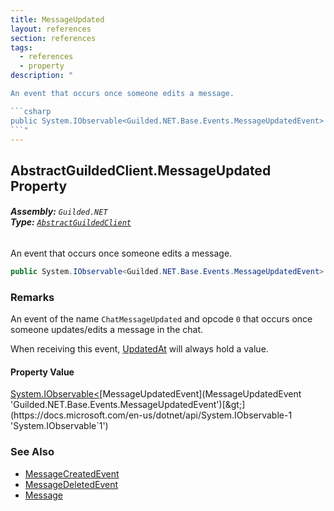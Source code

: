 ```yaml
---
title: MessageUpdated
layout: references
section: references
tags:
  - references
  - property
description: "

An event that occurs once someone edits a message.

```csharp
public System.IObservable<Guilded.NET.Base.Events.MessageUpdatedEvent> MessageUpdated { get; }
```"
---
```


## AbstractGuildedClient.MessageUpdated Property
###### **Assembly:** `Guilded.NET`<br/>**Type:** [`AbstractGuildedClient`](AbstractGuildedClient 'Guilded.NET.AbstractGuildedClient')

An event that occurs once someone edits a message.

```csharp
public System.IObservable<Guilded.NET.Base.Events.MessageUpdatedEvent> MessageUpdated { get; }
```

### Remarks
  
An event of the name `ChatMessageUpdated` and opcode `0` that occurs once someone updates/edits a message in the chat.  
  
When receiving this event, [UpdatedAt](Message.UpdatedAt 'Guilded.NET.Base.Content.Message.UpdatedAt') will always hold a value.

#### Property Value
[System.IObservable&lt;](https://docs.microsoft.com/en-us/dotnet/api/System.IObservable-1 'System.IObservable`1')[MessageUpdatedEvent](MessageUpdatedEvent 'Guilded.NET.Base.Events.MessageUpdatedEvent')[&gt;](https://docs.microsoft.com/en-us/dotnet/api/System.IObservable-1 'System.IObservable`1')

### See Also
- [MessageCreatedEvent](MessageCreatedEvent 'Guilded.NET.Base.Events.MessageCreatedEvent')
- [MessageDeletedEvent](MessageDeletedEvent 'Guilded.NET.Base.Events.MessageDeletedEvent')
- [Message](Message 'Guilded.NET.Base.Content.Message')